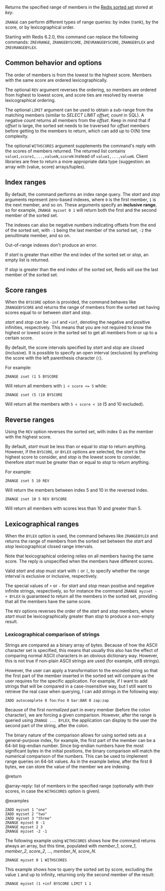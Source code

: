 Returns the specified range of members in the [Redis sorted set](/docs/data-types/sorted-sets) stored at _key_.

`ZRANGE` can perform different types of range queries: by index (rank), by the score, or by lexicographical order.

Starting with Redis 6.2.0, this command can replace the following commands: `ZREVRANGE`, `ZRANGEBYSCORE`, `ZREVRANGEBYSCORE`, `ZRANGEBYLEX` and `ZREVRANGEBYLEX`.

## Common behavior and options

The order of members is from the lowest to the highest score.
Members with the same score are ordered lexicographically.

The optional `REV` argument reverses the ordering, so members are ordered from highest to lowest score, and score ties are resolved by reverse lexicographical ordering.

The optional `LIMIT` argument can be used to obtain a sub-range from the matching members (similar to _SELECT LIMIT offset, count_ in SQL).
A negative _count_ returns all members from the _offset_.
Keep in mind that if _offset_ is large, the sorted set needs to be traversed for _offset_ members before getting to the members to return, which can add up to O(N) time complexity.

The optional `WITHSCORES` argument supplements the command's reply with the scores of members returned.
The returned list contains `value1,score1,...,valueN,scoreN` instead of `value1,...,valueN`.
Client libraries are free to return a more appropriate data type (suggestion: an array with (value, score) arrays/tuples).

## Index ranges

By default, the command performs an index range query.
The _start_ and _stop_ arguments represent zero-based indexes, where `0` is the first member, `1` is the next member, and so on.
These arguments specify an **inclusive range**, so for example, `ZRANGE myzset 0 1` will return both the first and the second member of the sorted set.

The indexes can also be negative numbers indicating offsets from the end of the sorted set, with `-1` being the last member of the sorted set, `-2` the penultimate member, and so on.

Out-of-range indexes don't produce an error.

If _start_ is greater than either the end index of the sorted set or _stop_, an empty list is returned.

If _stop_ is greater than the end index of the sorted set, Redis will use the last member of the sorted set.

## Score ranges

When the `BYSCORE` option is provided, the command behaves like `ZRANGEBYSCORE` and returns the range of members from the sorted set having scores equal to or between _start_ and _stop_.

_start_ and _stop_ can be `-inf` and `+inf`, denoting the negative and positive infinities, respectively.
This means that you are not required to know the highest or lowest score in the sorted set to get all members from or up to a certain score.

By default, the score intervals specified by _start_ and _stop_ are closed (inclusive).
It is possible to specify an open interval (exclusive) by prefixing the score with the left parenthesis character (`(`).

For example:

```
ZRANGE zset (1 5 BYSCORE
```

Will return all members with `1 < score <= 5` while:

```
ZRANGE zset (5 (10 BYSCORE
```

Will return all the members with `5 < score < 10` (5 and 10 excluded).

## Reverse ranges

Using the `REV` option reverses the sorted set, with index 0 as the member with the highest score.

By default, _start_ must be less than or equal to _stop_ to return anything.
However, if the `BYSCORE`, or `BYLEX` options are selected, the _start_ is the highest score to consider, and _stop_ is the lowest score to consider, therefore _start_ must be greater than or equal to _stop_ to return anything.

For example:

```
ZRANGE zset 5 10 REV
```

Will return the members between index 5 and 10 in the reversed index.

```
ZRANGE zset 10 5 REV BYSCORE
```

Will return all members with scores less than 10 and greater than 5.

## Lexicographical ranges

When the `BYLEX` option is used, the command behaves like `ZRANGEBYLEX` and returns the range of members from the sorted set between the _start_ and _stop_ lexicographical closed range intervals.

Note that lexicographical ordering relies on all members having the same score.
The reply is unspecified when the members have different scores.

Valid _start_ and _stop_ must start with `(` or `[`, to specify whether the range interval is exclusive or inclusive, respectively.

The special values of `+` or `-` for _start_ and _stop_ mean positive and negative infinite strings, respectively, so for instance the command `ZRANGE myzset - + BYLEX` is guaranteed to return all the members in the sorted set, providing that all the members have the same score.

The `REV` options reverses the order of the _start_ and _stop_ members, where _start_ must be lexicographically greater than _stop_ to produce a non-empty result.

### Lexicographical comparison of strings

Strings are compared as a binary array of bytes.
Because of how the ASCII character set is specified, this means that usually this also has the effect of comparing normal ASCII characters in an obvious dictionary way.
However, this is not true if non-plain ASCII strings are used (for example, utf8 strings).

However, the user can apply a transformation to the encoded string so that the first part of the member inserted in the sorted set will compare as the user requires for the specific application. 
For example, if I want to add strings that will be compared in a case-insensitive way, but I still
want to retrieve the real case when querying, I can add strings in the following way:

    ZADD autocomplete 0 foo:Foo 0 bar:BAR 0 zap:zap

Because of the first *normalized* part in every member (before the colon character), we are forcing a given comparison. However, after the range is queried using `ZRANGE ... BYLEX`, the application can display to the user the second part of the string, after the colon.

The binary nature of the comparison allows for using sorted sets as a general-purpose index, for example, the first part of the member can be a 64-bit big-endian number.
Since big-endian numbers have the most significant bytes in the initial positions, the binary comparison will match the numerical comparison of the numbers. This can be used to implement range queries on 64-bit values. 
As in the example below, after the first 8 bytes, we can store the value of the member we are indexing.

@return

@array-reply: list of members in the specified range (optionally with their scores, in case the `WITHSCORES` option is given).

@examples

```cli
ZADD myzset 1 "one"
ZADD myzset 2 "two"
ZADD myzset 3 "three"
ZRANGE myzset 0 -1
ZRANGE myzset 2 3
ZRANGE myzset -2 -1
```

The following example using `WITHSCORES` shows how the command returns always an array, but this time, populated with *member_1*, *score_1*, *member_2*, *score_2*, ..., *member_N*, *score_N*.

```cli
ZRANGE myzset 0 1 WITHSCORES
```

This example shows how to query the sorted set by score, excluding the value `1` and up to infinity, returning only the second member of the result:

```cli
ZRANGE myzset (1 +inf BYSCORE LIMIT 1 1
```
